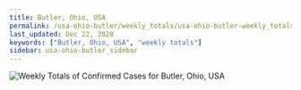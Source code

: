 ```yaml
---
title: Butler, Ohio, USA
permalink: /usa-ohio-butler/weekly_totals/usa-ohio-butler-weekly_totals.html
last_updated: Dec 22, 2020
keywords: ["Butler, Ohio, USA", "weekly totals"]
sidebar: usa-ohio-butler_sidebar
---
```


![Weekly Totals of Confirmed Cases for Butler, Ohio, USA](/covid_tracker/images/graphs/usa-ohio-butler-weekly_totals_graph.png)
